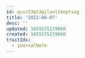 ```yaml
---
id: qsvc53qt3gilaol1keptieg
title: '2022-06-07'
desc: ''
updated: 1655535219060
created: 1655535219060
traitIds:
  - journalNote
---
```


